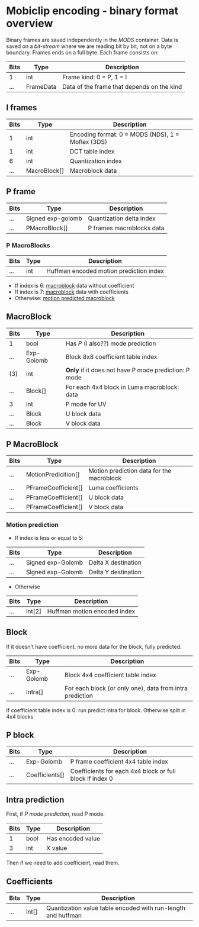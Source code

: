 # Mobiclip encoding - binary format overview

Binary frames are saved independently in the _MODS_ container. Data is saved on
a _bit-stream_ where we are reading bit by bit, not on a byte boundary. Frames
ends on a full byte. Each frame consists on:

| Bits | Type      | Description                                |
| ---- | --------- | ------------------------------------------ |
| 1    | int       | Frame kind: 0 = P, 1 = I                   |
| ...  | FrameData | Data of the frame that depends on the kind |

## I frames

| Bits | Type         | Description                                       |
| ---- | ------------ | ------------------------------------------------- |
| 1    | int          | Encoding format: 0 = MODS (NDS), 1 = Moflex (3DS) |
| 1    | int          | DCT table index                                   |
| 6    | int          | Quantization index                                |
| ...  | MacroBlock[] | Macroblock data                                   |

## P frame

| Bits | Type              | Description               |
| ---- | ----------------- | ------------------------- |
| ...  | Signed exp-golomb | Quantization delta index  |
| ...  | PMacroBlock[]     | P frames macroblocks data |

### P MacroBlocks

| Bits | Type | Description                             |
| ---- | ---- | --------------------------------------- |
| ...  | int  | Huffman encoded motion prediction index |

- If index is 6: [macroblock](#macroblock) data without coefficient
- If index is 7: [macroblock](#macroblock) data with coefficients
- Otherwise: [motion predicted macroblock](#motion-prediction-macroblock)

## MacroBlock

| Bits | Type       | Description                                            |
| ---- | ---------- | ------------------------------------------------------ |
| 1    | bool       | Has _P_ (I also??) mode prediction                     |
| ...  | Exp-Golomb | Block 8x8 coefficient table index                      |
| (3)  | int        | **Only** if it does not have P mode prediction: P mode |
| ...  | Block[]    | For each 4x4 block in Luma macroblock: data            |
| 3    | int        | P mode for UV                                          |
| ...  | Block      | U block data                                           |
| ...  | Block      | V block data                                           |

## P MacroBlock

| Bits | Type                | Description                               |
| ---- | ------------------- | ----------------------------------------- |
| ...  | MotionPredicition[] | Motion prediction data for the macroblock |
| ...  | PFrameCoefficient[] | Luma coefficients                         |
| ...  | PFrameCoefficient[] | U block data                              |
| ...  | PFrameCoefficient[] | V block data                              |

### Motion prediction

- If index is less or equal to 5:

| Bits | Type              | Description         |
| ---- | ----------------- | ------------------- |
| ...  | Signed exp-Golomb | Delta X destination |
| ...  | Signed exp-Golomb | Delta Y destination |

- Otherwise

| Bits | Type   | Description                  |
| ---- | ------ | ---------------------------- |
| ...  | int[2] | Huffman motion encoded index |

## Block

If it doesn't have coefficient: no more data for the block, fully predicted.

| Bits | Type       | Description                                              |
| ---- | ---------- | -------------------------------------------------------- |
| ...  | Exp-Golomb | Block 4x4 coefficient table index                        |
| ...  | Intra[]    | For each block (or only one), data from intra prediction |

If coefficient table index is 0: run predict intra for block. Otherwise split in
4x4 blocks

## P block

| Bits | Type           | Description                                              |
| ---- | -------------- | -------------------------------------------------------- |
| ...  | Exp-Golomb     | P frame coefficient 4x4 table index                      |
| ...  | Coefficients[] | Coefficients for each 4x4 block or full block if index 0 |

## Intra prediction

First, if _P mode prediction_, read P mode:

| Bits | Type | Description       |
| ---- | ---- | ----------------- |
| 1    | bool | Has encoded value |
| 3    | int  | X value           |

Then if we need to add coefficient, read them.

## Coefficients

| Bits | Type  | Description                                                  |
| ---- | ----- | ------------------------------------------------------------ |
| ...  | int[] | Quantization value table encoded with run-length and huffman |
